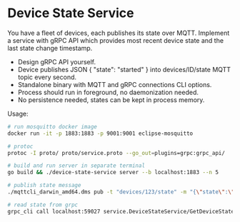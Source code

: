 # Device State Service

You have a fleet of devices, each publishes its state over MQTT. Implement a service with gRPC API which provides most recent device state and the last state change timestamp.

- Design gRPC API yourself.
- Device publishes JSON { "state": "started" } into devices/ID/state MQTT topic every second.
- Standalone binary with MQTT and gRPC connections CLI options.
- Process should run in foreground, no daemonization needed.
- No persistence needed, states can be kept in process memory.

Usage:
```bash
# run mosquitto docker image
docker run -it -p 1883:1883 -p 9001:9001 eclipse-mosquitto

# protoc
protoc -I proto/ proto/service.proto --go_out=plugins=grpc:grpc_api/

# build and run server in separate terminal
go build && ./device-state-service server --b localhost:1883 --n 5

# publish state message
./mqttcli_darwin_amd64.dms pub -t "devices/123/state" -m "{\"state\":\"STARTED\"}"

# read state from grpc 
grpc_cli call localhost:59027 service.DeviceStateService/GetDeviceState 'device_id:"123"' --proto_path proto --protofiles service.proto

```